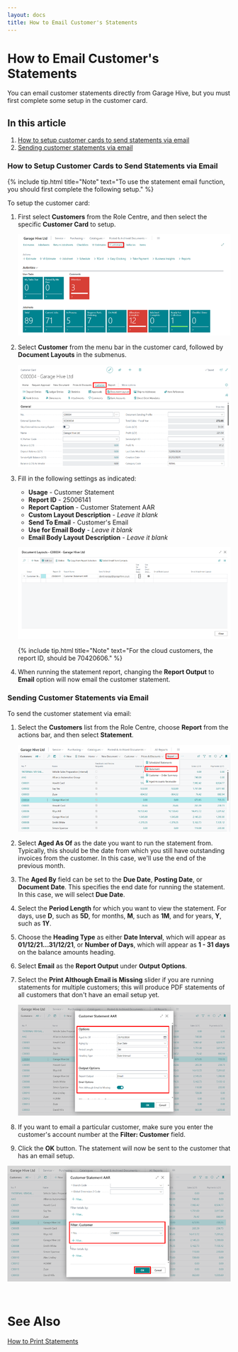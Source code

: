 ```yaml
---
layout: docs
title: How to Email Customer's Statements
---
```

# How to Email Customer's Statements 
You can email customer statements directly from Garage Hive, but you must first complete some setup in the customer card.

## In this article
1. [How to setup customer cards to send statements via email](#how-to-setup-customer-cards-to-send-statements-via-email)
2. [Sending customer statements via email](#sending-customer-statements-via-email)


### How to Setup Customer Cards to Send Statements via Email

{% include tip.html title="Note" text="To use the statement email function, you should first complete the following setup." %}

To setup the customer card:
1. First select **Customers** from the Role Centre, and then select the specific **Customer Card** to setup.

   ![](media/garagehive-customer-statements-email1.png)

2. Select **Customer** from the menu bar in the customer card, followed by **Document Layouts** in the submenus.

   ![](media/garagehive-customer-statements-email2.png)

3. Fill in the following settings as indicated:
   * **Usage** - Customer Statement
   * **Report ID** - 25006141
   * **Report Caption** - Customer Statement AAR
   * **Custom Layout Description** - *Leave it blank*
   * **Send To Email** - Customer's Email
   * **Use for Email Body** - *Leave it blank*
   * **Email Body Layout Description** - *Leave it blank*

   ![](media/garagehive-customer-statements-email3.png)

   {% include tip.html title="Note" text="For the cloud customers, the report ID, should be 70420606." %}

4. When running the statement report, changing the **Report Output** to **Email** option will now email the customer statement.
   
### Sending Customer Statements via Email
To send the customer statement via email:
1. Select the **Customers** list from the Role Centre, choose **Report** from the actions bar, and then select **Statement**.

   ![](media/garagehive-customer-statements-email4.png)

2. Select **Aged As Of** as the date you want to run the statement from. Typically, this should be the date from which you still have outstanding invoices from the customer. In this case, we'll use the end of the previous month.
3. The **Aged By** field can be set to the **Due Date**, **Posting Date**, or **Document Date**. This specifies the end date for running the statement. In this case, we will select **Due Date**.
4. Select the **Period Length** for which you want to view the statement. For days, use **D**, such as **5D**, for months, **M**, such as **1M**, and for years, **Y**, such as **1Y**.
5. Choose the **Heading Type** as either **Date Interval**, which will appear as **01/12/21...31/12/21**, or **Number of Days**, which will appear as **1 - 31 days** on the balance amounts heading.
6. Select **Email** as the **Report Output** under **Output Options**.
7. Select the **Print Although Email is Missing** slider if you are running statements for multiple customers; this will produce PDF statements of all customers that don't have an email setup yet.

   ![](media/garagehive-customer-statements-email5.png)

8. If you want to email a particular customer, make sure you enter the customer's account number at the **Filter: Customer** field.
9.  Click the **OK** button. The statement will now be sent to the customer that has an email setup.

   ![](media/garagehive-customer-statements-email6.png)


<br>

# See Also
[How to Print Statements](/docs/garagehive-statements-how-to-print.html "How to print Statements")
